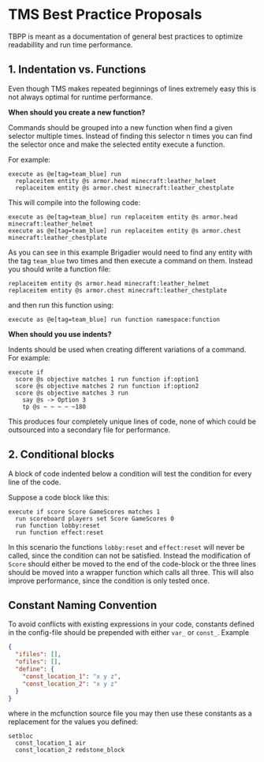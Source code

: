 # TMS Best Practice Proposals

TBPP is meant as a documentation of general best practices to optimize readabillity and run time performance.

## 1. Indentation vs. Functions

Even though TMS makes repeated beginnings of lines extremely easy this is not always optimal for runtime performance.

**When should you create a new function?**

Commands should be grouped into a new function when find a given selector multiple times. Instead of finding this selector n times you can find the selector once and make the selected entity execute a function.

For example:

```mcfunction
execute as @e[tag=team_blue] run
  replaceitem entity @s armor.head minecraft:leather_helmet
  replaceitem entity @s armor.chest minecraft:leather_chestplate
```

This will compile into the following code:

```mcfunction
execute as @e[tag=team_blue] run replaceitem entity @s armor.head minecraft:leather_helmet
execute as @e[tag=team_blue] run replaceitem entity @s armor.chest minecraft:leather_chestplate
```

As you can see in this example Brigadier would need to find any entity with the tag `team_blue` two times and then execute a command on them. Instead you should write a function file:

```mcfunction
replaceitem entity @s armor.head minecraft:leather_helmet
replaceitem entity @s armor.chest minecraft:leather_chestplate
```

and then run this function using:

```mcfunction
execute as @e[tag=team_blue] run function namespace:function
```

**When should you use indents?**

Indents should be used when creating different variations of a command. For example:

```mcfunction
execute if
  score @s objective matches 1 run function if:option1
  score @s objective matches 2 run function if:option2
  score @s objective matches 3 run
    say @s -> Option 3
    tp @s ~ ~ ~ ~ ~180
```

This produces four completely unique lines of code, none of which could be outsourced into a secondary file for performance.


## 2. Conditional blocks

A block of code indented below a condition will test the condition for every line of the code.

Suppose a code block like this:

```mcfunction
execute if score Score GameScores matches 1
  run scoreboard players set Score GameScores 0
  run function lobby:reset
  run function effect:reset
```

In this scenario the functions `lobby:reset` and `effect:reset` will never be called, since the condition can not be satisfied. Instead the modification of `Score` should either be moved to the end of the code-block or the three lines should be moved into a wrapper function which calls all three. This will also improve performance, since the condition is only tested once.

## Constant Naming Convention

To avoid conflicts with existing expressions in your code, constants defined in the config-file should be prepended with either `var_` or `const_`. Example

```json
{
  "ifiles": [],
  "ofiles": [],
  "define": {
    "const_location_1": "x y z",
    "const_location_2": "x y z"
  }
}
```

where in the mcfunction source file you may then use these constants as a replacement for the values you defined:

```mcfunction
setbloc
  const_location_1 air
  const_location_2 redstone_block
